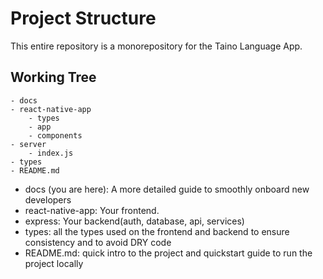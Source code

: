 # Project Structure
This entire repository is a monorepository for the Taino Language App.

## Working Tree
```
- docs
- react-native-app
    - types
    - app
    - components
- server
    - index.js
- types
- README.md
```

- docs (you are here): A more detailed guide to smoothly onboard new developers
- react-native-app: Your frontend. 
- express: Your backend(auth, database, api, services)
- types: all the types used on the frontend and backend to ensure consistency and to avoid DRY code
- README.md: quick intro to the project and quickstart guide to run the project locally